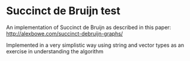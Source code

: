 # Succinct de Bruijn test

An implementation of Succinct de Bruijn as described in this paper:
http://alexbowe.com/succinct-debruijn-graphs/

Implemented in a very simplistic way using string and vector types as an exercise in understanding the algorithm
